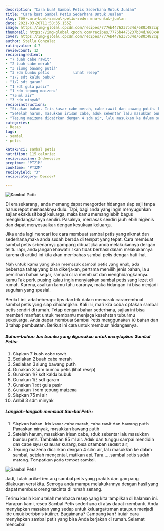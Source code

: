 ```yaml
---
description: "Cara buat Sambal Petis Sederhana Untuk Jualan"
title: "Cara buat Sambal Petis Sederhana Untuk Jualan"
slug: 769-cara-buat-sambal-petis-sederhana-untuk-jualan
date: 2021-03-20T11:58:35.155Z
image: https://img-global.cpcdn.com/recipes/7776b4476237b34d/680x482cq70/sambal-petis-foto-resep-utama.jpg
thumbnail: https://img-global.cpcdn.com/recipes/7776b4476237b34d/680x482cq70/sambal-petis-foto-resep-utama.jpg
cover: https://img-global.cpcdn.com/recipes/7776b4476237b34d/680x482cq70/sambal-petis-foto-resep-utama.jpg
author: Stella Gonzales
ratingvalue: 4.7
reviewcount: 12
recipeingredient:
- "7 buah cabe rawit"
- "2 buah cabe merah"
- "3 siung bawang putih"
- "3 sdm bumbu petis           lihat resep"
- "1/2 sdt kaldu bubuk"
- "1/2 sdt garam"
- "1 sdt gula pasir"
- "1 sdm tepung maizena"
- "75 ml air"
- "3 sdm minyak"
recipeinstructions:
- "Siapkan bahan. Iris kasar cabe merah, cabe rawit dan bawang putih. Panaskan minyak, masukkan bawang putih"
- "Setelah harum, masukkan irisan cabe, aduk sebentar lalu masukkan bumbu petis. Tambahkan 85 ml air. Aduk dan tunggu sampai mendidih dan cabe layu (kalau air kurang, bisa ditambah sedikit air)"
- "Tepung maizena dicairkan dengan 4 sdm air, lalu masukkan ke dalam sambal, setelah mengental, matikan api. Tara......sambal petis sudah matang. Tempatkan pada tempat sambal."
categories:
- Resep
tags:
- sambal
- petis

katakunci: sambal petis 
nutrition: 115 calories
recipecuisine: Indonesian
preptime: "PT21M"
cooktime: "PT32M"
recipeyield: "3"
recipecategory: Dessert

---
```



![Sambal Petis](https://img-global.cpcdn.com/recipes/7776b4476237b34d/680x482cq70/sambal-petis-foto-resep-utama.jpg)

Di era  sekarang , anda memang dapat mengorder hidangan siap saji tanpa harus repot memasaknya dulu. Tapi, bagi anda yang ingin menyuguhkan sajian eksklusif bagi keluarga, maka kamu memang lebih bagus menghidangkannya sendiri. Pasalnya, memasak sendiri jauh lebih higienis dan dapat menyesuaikan dengan kesukaan keluarga.

Jika anda lagi mencari ide cara membuat sambal petis yang nikmat dan sederhana,maka anda sudah berada di tempat yang tepat. Cara membuat sambal petis  sebenarnya gampang dibuat jika anda melakukannya dengan teliti. Tapi, anda jangan khawatir akan tidak berhasil dalam melakukannya 
karena di artikel ini kita akan membahas sambal petis dengan hati-hati.  



Nah untuk kamu yang akan memasak sambal petis yang enak, ada beberapa tahap yang bisa dikerjakan, pertama memilih jenis bahan, lalu pemilihan bahan segar, sampai cara membuat dan menghidangkannya. kamu Tak perlu pusing kalau ingin menyiapkan sambal petis yang lezat di rumah. Karena, asalkan kamu  tahu caranya, maka hidangan ini bisa menjadi suguhan yang spesial.

Berikut ini, ada beberapa tips dan trik dalam memasak caramembuat sambal petis yang siap dihidangkan. Kali ini, mari kita coba ciptakan sambal petis sendiri di rumah. Tetap dengan bahan sederhana, sajian ini bisa memberi manfaat untuk membantu menjaga kesehatan tubuhmu sekeluarga. Anda dapat membuat Sambal Petis menggunakan 10 bahan dan 3 tahap pembuatan. Berikut ini cara untuk membuat hidangannya.

<!--inarticleads1-->

##### Bahan-bahan dan bumbu yang digunakan untuk menyiapkan Sambal Petis:

1. Siapkan 7 buah cabe rawit
1. Sediakan 2 buah cabe merah
1. Sediakan 3 siung bawang putih
1. Gunakan 3 sdm bumbu petis           (lihat resep)
1. Gunakan 1/2 sdt kaldu bubuk
1. Gunakan 1/2 sdt garam
1. Gunakan 1 sdt gula pasir
1. Gunakan 1 sdm tepung maizena
1. Siapkan 75 ml air
1. Ambil 3 sdm minyak




<!--inarticleads2-->

##### Langkah-langkah membuat Sambal Petis:

1. Siapkan bahan. Iris kasar cabe merah, cabe rawit dan bawang putih. Panaskan minyak, masukkan bawang putih
1. Setelah harum, masukkan irisan cabe, aduk sebentar lalu masukkan bumbu petis. Tambahkan 85 ml air. Aduk dan tunggu sampai mendidih dan cabe layu (kalau air kurang, bisa ditambah sedikit air)
1. Tepung maizena dicairkan dengan 4 sdm air, lalu masukkan ke dalam sambal, setelah mengental, matikan api. Tara......sambal petis sudah matang. Tempatkan pada tempat sambal.
<img src="//assets-global.cpcdn.com/assets/icons/button_play-2c75c40dde080a61004c1f40b05d8f140eaff45d7e9e6481dc71c63d2e7c4909.png" alt="Sambal Petis">



Jadi, itulah artikel tentang  sambal petis  yang praktis dan gampang dilakukan versi kita. Semoga anda mampu melakukannya dengan hasil yang dapat membuat oreng tercinta di rumah senang. 

Terima kasih kamu telah membaca resep yang kita tampilkan di halaman ini. Harapan kami, resep  Sambal Petis sederhana di atas dapat membantu Anda menyiapkan masakan yang sedap untuk keluarga/teman ataupun menjadi ide untuk berbisnis kuliner. Bagaimana? Gampang kan? Itulah cara menyiapkan sambal petis yang bisa Anda kerjakan di rumah. Selamat mencoba!

